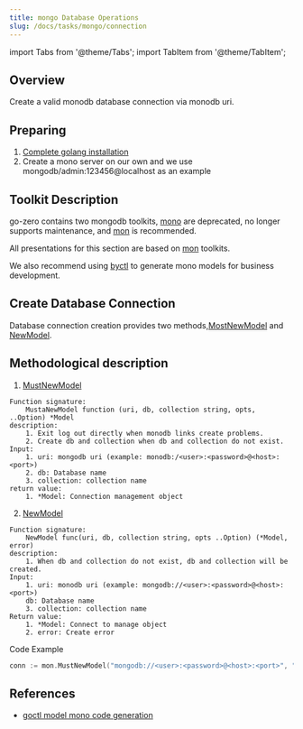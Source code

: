 ```yaml
---
title: mongo Database Operations
slug: /docs/tasks/mongo/connection
---
```


import Tabs from '@theme/Tabs';
import TabItem from '@theme/TabItem';

## Overview
Create a valid monodb database connection via monodb uri.

## Preparing
1. <a href="/docs/tasks" target="_blank">Complete golang installation</a>
2. Create a mono server on our own and we use mongodb/admin:123456@localhost as an example

## Toolkit Description
go-zero contains two mongodb toolkits, <a href="https://github.com/zeromicro/go-zero/tree/master/core/stores/mongo" target="_blank">mono</a> are deprecated, no longer supports maintenance, and <a href="https://github.com/zeromicro/go-zero/tree/master/core/stores/mon" target="_blank">mon</a> is recommended.

All presentations for this section are based on <a href="https://github.com/zeromicro/go-zero/tree/master/core/stores/mon" target="_blank">mon</a> toolkits.

We also recommend using [byctl](/docs/tasks/cli/mongo) to generate mono models for business development.

## Create Database Connection
Database connection creation provides two methods,<a href="https://github.com/zeromicro/go-zero/blob/master/core/stores/mon/model.go#L40" target="_blank">MostNewModel</a> and <a href="https://github.com/zeromicro/go-zero/blob/master/core/stores/mon/model.go#L50" target="_blank">NewModel</a>.

## Methodological description
1. <a href="https://github.com/zeromicro/go-zero/blob/master/core/stores/mon/model.go#L40" target="_blank">MustNewModel</a>
```golang
Function signature: 
    MustaNewModel function (uri, db, collection string, opts, ..Option) *Model 
description: 
    1. Exit log out directly when monodb links create problems.
    2. Create db and collection when db and collection do not exist.
Input:
    1. uri: mongodb uri (example: monodb:/<user>:<password>@<host>:<port>)
    2. db: Database name
    3. collection: collection name
return value:
    1. *Model: Connection management object
```

2. <a href="https://github.com/zeromicro/go-zero/blob/master/core/stores/mon/model.go#L50" target="_blank">NewModel</a>
```golang
Function signature: 
    NewModel func(uri, db, collection string, opts ..Option) (*Model, error)
description: 
    1. When db and collection do not exist, db and collection will be created.
Input:
    1. uri: monodb uri (example: mongodb://<user>:<password>@<host>:<port>)
    db: Database name
    3. collection: collection name
Return value:
    1. *Model: Connect to manage object
    2. error: Create error
```

Code Example
```go
conn := mon.MustNewModel("mongodb://<user>:<password>@<host>:<port>", "db", "collection")
```

## References

- <a href="/docs/tutorials/cli/model#goctl-model-mongo-%E6%8C%87%E4%BB%A4" target="_blank">goctl model mono code generation </a>


